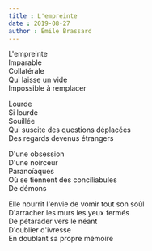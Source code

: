 ```yaml
---
title : L'empreinte
date : 2019-08-27
author : Émile Brassard
---
```


L'empreinte  
Imparable  
Collatérale  
Qui laisse un vide  
Impossible à remplacer  

Lourde\
Si lourde  
Souillée  
Qui suscite des questions déplacées  
Des regards devenus étrangers  

D'une obsession  
D'une noirceur  
Paranoïaques  
Où se tiennent des conciliabules  
De démons  

Elle nourrit l'envie de vomir tout son soûl  
D'arracher les murs les yeux fermés  
De pétarader vers le néant  
D'oublier d'ivresse  
En doublant sa propre mémoire  
